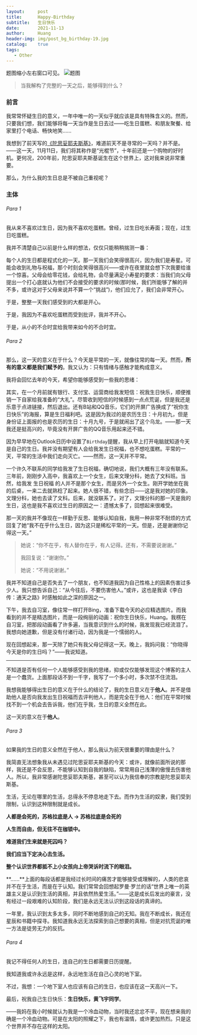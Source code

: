 ```yaml
---
layout:     post
title:      Happy-Birthday
subtitle:   生日快乐
date:       2021-11-13
author:     Huang
header-img: img/post_bg_birthday-19.jpg
catalog:    true
tags:
   - Other
---
```


题图缩小左右窗口可见。
![题图](https://raw.githubusercontent.com/huang-feiyu/huang-feiyu.github.io/master/img/post_bg_birthday-19.jpg)

> 当我解构了完整的一天之后，能够得到什么？

### 前言

我常常怀疑生日的意义，一年中唯一的一天似乎就应该是具有特殊含义的。然而，只要我们想，我们能够将每一天当作是生日去过——吃生日蛋糕、和朋友聚餐、给家里打个电话、畅快地笑……

我想到了前天写的[《陀思妥耶夫斯基》](https://xn--29s704loyd.com/2021/11/11/Dostoevsky/)，难道前天不是寻常的一天吗？并不是。——这一天，11月11日，我们将其称作是“光棍节”，十年前还是一个购物的好时机。更何况，200年前，陀思妥耶夫斯基诞生在这个世界上，这对我来说非常重要。

那么，为什么我的生日总是不被自己重视呢？

### 主体

###### Para 1

我从来不喜欢过生日，因为我不喜欢吃蛋糕。曾经，过生日吃长寿面；现在，过生日吃蛋糕。

我并不清楚自己以前是什么样的想法，仅仅只能稍稍揣测一番：

每个人的生日都是程式化的一天。那一天我们会笑得很高兴，因为我们是寿星。可能会收到礼物与祝福，那个时刻会笑得很高兴——或许在夜里就会想下次我要给谁一个惊喜。父母会给零花钱，会给礼物，会尽量满足小寿星的要求：当我们向父母提出一个打心底就认为他们不会接受的要求的时候(那时候，我们所能够了解的并不多，或许这对于父母来说并不算一个“挑战”)，他们应允了，我们会非常开心。

于是，整整一天我们感受到的大都是开心。

于是，我因为不喜欢吃蛋糕而受到批评，我并不开心。

于是，从小的不合时宜给我带来如今的不合时宜。

###### Para 2

那么，这一天的意义在于什么？今天是平常的一天，就像往常的每一天。然而，**所有的意义都是我们赋予的**。我又认为：只有情绪与感触才能构成意义。

我将会回忆去年的今天，希望你能够感受到一些我的思绪：

其实，在一个月前就有银行、支付宝、运营商给我发短信：祝我生日快乐，顺便推销一下自家给我准备的“大礼”。尽管收到短信的时候感到一点点荒诞，但是我还是乐意于点进链接，然后退出。还有B站和QQ音乐，它们的开屏广告换成了“祝你生日快乐”的海报，算是生日福利吧。这是因为我过的是农历生日：十月初九，但是身份证上面报的也是农历的生日：十月九号，于是就闹出了这个乌龙。——那一天我还是挺高兴的，毕竟没有开屏广告的QQ音乐用起来还不错。

因为早早地在Outlook日历中设置了`Birthday`提醒，我从早上打开电脑就知道今天是自己的生日。我并没有期望有人会给我发生日祝福，也不想吃蛋糕。平常的一天，平常的生活中我们走向灭亡。——然而，这一天并不平常。

一个许久不联系的同学给我发了生日祝福，确切地说，我们大概有三年没有联系。三年前，刚刚步入高中，我喜欢上一个女生，后来文理分科，她去了文科班。当然，给我发 生日祝福 的人并不是那个女生，而是另外一个女生。刚开学她坐在我的后桌，一来二去就熟稔了起来。她人很不错，有些念旧——这是我对她的印象。文理分科，她也去读了文科。后来，就没联系了。对了，文理分科的那一天是我的生日，这也是我不喜欢过生日的原因之一：遗憾太多了，回想起来很难受。

那一天的我并不像现在一样勤于反思、能够认知自我，我用一种非常不耐烦的方式回复了她“我不在乎什么生日，因为这只是稀松平常的一天。但是，还是谢谢你记得这一天。” 

>  她说：“你不在乎，有人替你在乎，有人记得。还有，不需要说谢谢。”
>
> 我回复说：“谢谢你。”
>
> 她说：“不用说谢谢。”

我并不知道自己是否失去了一个朋友，也不知道我因为自己性格上的因素伤害过多少人。我只想告诉自己：“从今往后，不要伤害他人。”或许，这也是我读《李白传：通天之路》时感触如此之深的原因之一。

下午，我去自习室，像往常一样打开Bing，准备下载今天的必应精选图片。而我看到的并不是精选图片，而是一段绚丽的动画：祝你生日快乐，Huang。我楞在自习室，把那段动画看了许多遍，当我意识到什么的时候，我发现我已经流泪了。我想向她道歉，但是没有付诸行动，因为我是一个懦弱的人。

现在回想起来，那一天除了她只有我父母记得这一天。晚上，我妈问我：“你晓得今天是你的生日吗？”——我说知道。

---

不知道是否有任何一个人能够感受到我的思绪，抑或仅仅能够发现这个博客的主人是一个蠢货。上面那段话不到一千字，我写了一个多小时，多次禁不住流泪。

我想我能够得出生日的意义在于什么的结论了，我的生日意义在于**他人**。并不是借助他人是否向我发出生日祝福而去评判他人，而是完全在于他人：他们在平常时候找不到一个机会去告诉我，他们在乎我，生日的意义全然在此。

这一天的意义在于**他人**。

###### Para 3

如果我的生日的意义全然在于他人，那么我认为前天很重要的理由是什么？

我简直无法想象我从未遇见过陀思妥耶夫斯基的今天：或许，就像前面所说的那样，我还是不会反思，不能够认知到自我的缺陷，常常用自己浅薄的傲慢去伤害他人。所以，我非常感谢陀思妥耶夫斯基，甚至可以认为我信奉的宗教是陀思妥耶夫斯基。

生活，无论在哪里的生活，总得永不停息地走下去。而作为生活的奴隶，我们受到限制，认识到这种限制就是成长。

**人都是会死的，苏格拉底是人 → 苏格拉底是会死的**

**人生而自由，但无往不在枷锁中。**

**难道我们生来就是死囚吗？**

**我们应当下定决心去生活。**

**整个认识世界都抵不上小女孩向上帝哭诉时流下的眼泪。**

**……**上面的每段话都是我经过长时间的痛苦才能够接受或理解的，人类的悲哀并不在于生活，而是在于认知。我们常常会回想起罗曼·罗兰的话“世界上唯一的英雄主义是认识到生活的真相，并且依然热爱生活。”——这是成长后发出的豪言，没有经过一段艰难的认知阶段，我们是永远无法认识到这段话的真谛的。

一年里，我认识到太多太多，同时不断地感到自己的无知。我在不断成长，我还在星辰和书籍中探寻。我知道我永远无法探索到自己想要的真相，但是对抗荒诞的唯一方法是徒劳无力的反抗。

###### Para 4

我记不得任何人的生日，连自己的生日都需要日历提醒。

我知道我或许永远是这样，永远地生活在自己心灵的地下室。

不过，我想：一个地下室人也应该有自己的生日，也应该在这一天高兴一下。

最后，祝我自己生日快乐：**生日快乐，黄飞宇同学**。

——我妈在我小时候就认为我是一个冷血动物，当时我还忿忿不平，现在想来我的确是一个冷血动物。可是在太阳的照耀之下，我也有温情，或许更加热烈。只是这个世界并不存在这样的太阳。
